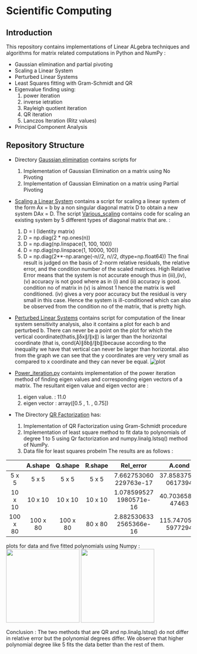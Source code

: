 # Scientific Computing 

## Introduction
This repository contains implementations of Linear ALgebra techniques and algorithms for matrix related computations in Python and NumPy : 
* Gaussian elimination and partial pivoting 
* Scaling a Linear System
* Perturbed Linear Systems 
* Least Squares fitting with Gram-Schmidt and QR
* Eigenvalue finding using:
  1. power iteration
  2. inverse ietration
  3. Rayleigh quotient iteration
  4. QR iteration
  5. Lanczos Iteration (Ritz values)
* Principal Component Analysis


## Repository Structure 
* Directory [Gaussian elimination](https://github.com/pankhuri22/Scientific-Computing-/tree/master/Gaussian%20elimination) contains scripts for
  1. Implementation of Gaussian Elimination on a matrix using No Pivoting
  2. Implementation of Gaussian Elimination on a matrix using Partial Pivoting
* [Scaling a Linear System](https://github.com/pankhuri22/Scientific-Computing-/tree/master/Scaling%20a%20Linear%20System) contains a script for scaling a linear system of the form Ax = b by a non singular diagonal matrix D to obtain a new system DAx = D. The script [Various_scaling](https://github.com/pankhuri22/Scientific-Computing-/blob/master/Scaling%20a%20Linear%20System/Various_scaling.py) contains code for scaling an existing system by 5 different types of diagonal matrix that are. : 
  1. D = I (Identity matrix)
  2. D = np.diag(2 * np.ones(n))
  3. D = np.diag(np.linspace(1, 100, 100))
  4. D = np.diag(np.linspace(1, 10000, 100))
  5. D = np.diag(2**-np.arange(-n//2, n//2, dtype=np.float64))
The final result is judged on the basis of 2-norm relative residuals, the relative error, and the condition number of the scaled matrices. High Relative Error means that the system is not accurate enough thus in (iii),(iv),(v) accuracy is not good where as in (i) and (ii) accuracy is good. condition no of matrix in (v) is almost 1 hence the matrix is well conditioned.
(iv) gives a very poor accuracy but the residual is very small in this case. Hence the system is ill-conditioned which can also be observed from the condition no of the matrix, that is pretty high.

* [Perturbed Linear Systems](https://github.com/pankhuri22/Scientific-Computing-/tree/master/Perturbed%20Linear%20Systems) 
contains script for computation of the linear system sensitivity analysis, also it contains a plot for each b and perturbed b.
There can never be a point on the plot for which the vertical coordinate(thatis,∥δx∥/∥x∥) is larger than the horizontal coordinate (that is, cond(A)∥δb∥/∥b∥)because according to the inequality we have that vertical can never be larger than horizontal. also from the graph we can see that the y coordinates are very very small as compared to x coordinate and they can never be equal.
![plot](https://github.com/pankhuri22/Scientific-Computing-/blob/master/Perturbed%20Linear%20Systems/plot.png)

* [Power_iteration.py](https://github.com/pankhuri22/Scientific-Computing-/blob/master/Power_iteration.py) containts implementation of the power iteration method of finding eigen values and corresponding eigen vectors of a matrix. The resultant eigen value and eigen vector are : 
  1. eigen value. : 11.0
  2. eigen vector : array([0.5 , 1. , 0.75])

* The Directory [QR Factorization](https://github.com/pankhuri22/Scientific-Computing-/tree/master/QR%20Factorization) has: 
  1. Implementation of QR Factorization using Gram-Schmidt procedure
  2. Implementation of least square method to fit data to polynomials of degree 1 to 5 using Qr factorization and numpy.linalg.lstsq() method of NumPy.
  3. Data file for least squares probelm 
The results are as follows : 
  
|          |  A.shape |  Q.shape | R.shape |        Rel_error        |        A.cond       |        Q.cond       |        R.cond       |
|:--------:|:--------:|:--------:|:-------:|:-----------------------:|:-------------------:|:-------------------:|:-------------------:|
|   5 x 5  |   5 x 5  |   5 x 5  |  5 x 5  |  7.662753060 229763e-17 | 37.85837544 0617394 | 1.00000000 00000007 |  37.85837544 061737 |
|  10 x 10 |  10 x 10 |  10 x 10 | 10 x 10 | 1.078599527 1980571e-16 |  40.70365863 47463  | 1.00000000 00000022 | 40.70365863 4746354 |
| 100 x 80 | 100 x 80 | 100 x 80 | 80 x 80 | 2.882530633 2565366e-16 | 115.7470511 5977294 | 1.00000000 00000318 | 115.7470511 5977348 |


plots for data and five fitted polynomials using Numpy :
<img src="https://github.com/pankhuri22/Scientific-Computing-/blob/master/QR%20Factorization/degree1.png" width="200"/> <img src="https://github.com/pankhuri22/Scientific-Computing-/blob/master/QR%20Factorization/degree2.png" width="200"/>


Conclusion : The two methods that are QR and np.linalg.lstsq() do not differ in relative error but the polynomial degrees differ.
We observe that higher polynomial degree like 5 fits the data better than the rest of them.
